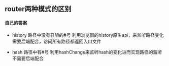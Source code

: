 ## router两种模式的区别
#### 自己的答案
- history
路径中没有丑陋的#号
利用浏览器的history原生api，来监听路径变化
需要后端配合，访问所有路径都返回入口文件

- hash
路径中有#号
利用hashChange来监听hash的变化进而实现路径的监听
不需要后端配合